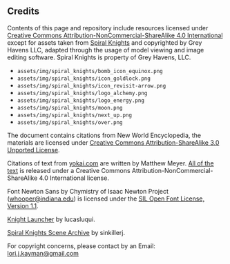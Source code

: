 
## Credits

Contents of this page and repository include resources licensed under [Creative Commons Attribution-NonCommercial-ShareAlike 4.0 International](https://creativecommons.org/licenses/by-nc-sa/4.0/) except for assets taken from [Spiral Knights](https://wiki.spiralknights.com/Spiral_Knights) and copyrighted by Grey Havens LLC, adapted through the usage of model viewing and image editing software. Spiral Knights is property of Grey Havens, LLC.

- `assets/img/spiral_knights/bomb_icon_equinox.png`
- `assets/img/spiral_knights/icon_goldlock.png`
- `assets/img/spiral_knights/icon_revisit-arrow.png`
- `assets/img/spiral_knights/logo_alchemy.png`
- `assets/img/spiral_knights/logo_energy.png`
- `assets/img/spiral_knights/moon.png`
- `assets/img/spiral_knights/next_up.png`
- `assets/img/spiral_knights/over.png`


The document contains citations from New World Encyclopedia, the materials are licensed under [Creative Commons Attribution-ShareAlike 3.0 Unported License](https://www.newworldencyclopedia.org/entry/New%20World%20Encyclopedia:Creative_Commons_CC-by-sa_3.0).

Citations of text from [yokai.com](https://yokai.com) are written by Matthew Meyer. [All of the text](https://yokai.com/copyright/) is released under a Creative Commons Attribution-NonCommercial-ShareAlike 4.0 International license.

Font Newton Sans by Chymistry of Isaac Newton Project (whooper@indiana.edu) is licensed under the [SIL Open Font License, Version 1.1](http://scripts.sil.org/OFL).

[Knight Launcher](https://github.com/lucasluqui/KnightLauncher) by lucasluqui.

[Spiral Knights Scene Archive](https://github.com/sinkillerj/SpiralKnightsSceneArchive) by sinkillerj.

For copyright concerns, please contact by an Email: [lori.j.kayman@gmail.com](mailto:lori.j.kayman@gmail.com)
